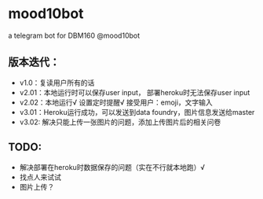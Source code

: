 # mood10bot
a telegram bot for DBM160 @mood10bot

## 版本迭代：
- v1.0：复读用户所有的话
- v2.01：本地运行时可以保存user input， 部署heroku时无法保存user input
- v2.02：本地运行√ 设置定时提醒√ 接受用户：emoji，文字输入
- v3.01：Heroku运行成功，可以发送到data foundry，图片信息发送给master
- v3.02: 解决只能上传一张图片的问题，添加上传图片后的相关问卷
## TODO: 
- 解决部署在heroku时数据保存的问题（实在不行就本地跑）√
- 找点人来试试
- 图片上传？
